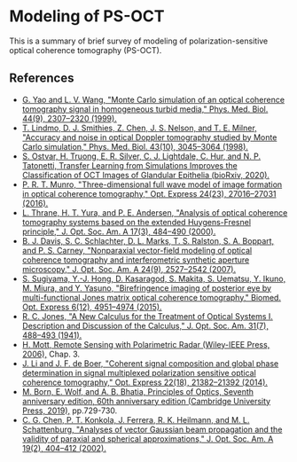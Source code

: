 # Modeling of PS-OCT

This is a summary of brief survey of modeling of polarization-sensitive optical coherence tomography (PS-OCT).

## References

- [G. Yao and L. V. Wang, "Monte Carlo simulation of an optical coherence tomography signal in homogeneous turbid media," Phys. Med. Biol. 44(9), 2307–2320 (1999).](https://doi.org/10.1088/0031-9155/44/9/316)
- [T. Lindmo, D. J. Smithies, Z. Chen, J. S. Nelson, and T. E. Milner, "Accuracy and noise in optical Doppler tomography studied by Monte Carlo simulation," Phys. Med. Biol. 43(10), 3045–3064 (1998).](https://doi.org/10.1088/0031-9155/43/10/025)
- [S. Ostvar, H. Truong, E. R. Silver, C. J. Lightdale, C. Hur, and N. P. Tatonetti, Transfer Learning from Simulations Improves the Classification of OCT Images of Glandular Epithelia (bioRxiv, 2020).
](https://doi.org/10.1101/2020.10.26.355180)
- [P. R. T. Munro, "Three-dimensional full wave model of image formation in optical coherence tomography," Opt. Express 24(23), 27016–27031 (2016).](https://doi.org/10.1364/OE.24.027016)
- [L. Thrane, H. T. Yura, and P. E. Andersen, "Analysis of optical coherence tomography systems based on the extended Huygens-Fresnel principle," J. Opt. Soc. Am. A 17(3), 484–490 (2000).](https://doi.org/10.1364/JOSAA.17.000484)
- [B. J. Davis, S. C. Schlachter, D. L. Marks, T. S. Ralston, S. A. Boppart, and P. S. Carney, "Nonparaxial vector-field modeling of optical coherence tomography and interferometric synthetic aperture microscopy," J. Opt. Soc. Am. A 24(9), 2527–2542 (2007).](https://doi.org/10.1364/JOSAA.24.002527)
- [S. Sugiyama, Y.-J. Hong, D. Kasaragod, S. Makita, S. Uematsu, Y. Ikuno, M. Miura, and Y. Yasuno, "Birefringence imaging of posterior eye by multi-functional Jones matrix optical coherence tomography," Biomed. Opt. Express 6(12), 4951–4974 (2015).](https://doi.org/10.1364/BOE.6.004951)
- [R. C. Jones, "A New Calculus for the Treatment of Optical Systems I. Description and Discussion of the Calculus," J. Opt. Soc. Am. 31(7), 488–493 (1941).](https://doi.org/10.1364/JOSA.31.000488)
- [H. Mott, Remote Sensing with Polarimetric Radar (Wiley-IEEE Press, 2006),](https://www.wiley.com/en-jp/Remote+Sensing+with+Polarimetric+Radar-p-9780470074763) Chap. 3.
- [J. Li and J. F. de Boer, "Coherent signal composition and global phase determination in signal multiplexed polarization sensitive optical coherence tomography," Opt. Express 22(18), 21382–21392 (2014).](https://doi.org/10.1364/OE.22.021382)
- [M. Born, E. Wolf, and A. B. Bhatia, Principles of Optics, Seventh anniversary edition, 60th anniversary edition (Cambridge University Press, 2019),](https://doi.org/10.1017/9781108769914) pp.729-730.
- [C. G. Chen, P. T. Konkola, J. Ferrera, R. K. Heilmann, and M. L. Schattenburg, "Analyses of vector Gaussian beam propagation and the validity of paraxial and spherical approximations," J. Opt. Soc. Am. A 19(2), 404–412 (2002).](https://doi.org/10.1364/JOSAA.19.000404)
